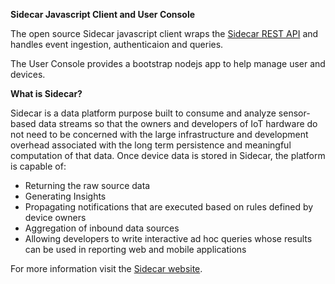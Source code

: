 <b>Sidecar Javascript Client and User Console</b>

The open source Sidecar javascript client wraps the <a href="https://api.sidecar.io/docs">Sidecar REST API</a> and handles event ingestion, authenticaion and queries. 

The User Console provides a bootstrap nodejs app to help manage user and devices.

<b>What is Sidecar?</b>

Sidecar is a data platform purpose built to consume and analyze sensor-based data streams so that the owners and developers of IoT hardware do not need to be concerned with the large infrastructure and development overhead associated with the long term persistence and meaningful computation of that data.  Once device data is stored in Sidecar, the platform is capable of:

<ul>
<li>Returning the raw source data
<li>Generating Insights 
<li>Propagating notifications that are executed based on rules defined by device owners
<li>Aggregation of inbound data sources
<li>Allowing developers to write interactive ad hoc queries whose results can be used in reporting web and mobile applications
</ul>

For more information visit the <a href="http://www.sidecar.io">Sidecar website</a>.
